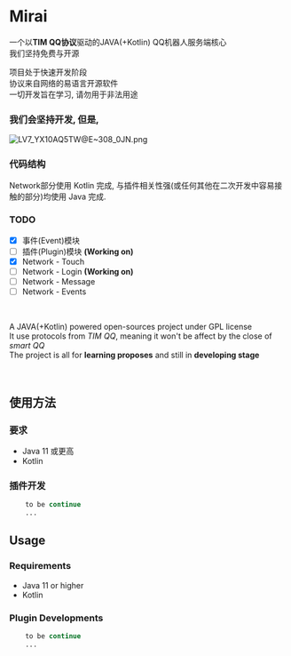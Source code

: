 # Mirai

一个以<b>TIM QQ协议</b>驱动的JAVA(+Kotlin) QQ机器人服务端核心  
我们坚持免费与开源  
  
项目处于快速开发阶段  
协议来自网络的易语言开源软件  
一切开发旨在学习, 请勿用于非法用途  

### 我们会坚持开发, 但是,
![LV7_YX10AQ5TW@E~308_0JN.png](https://i.loli.net/2019/08/24/oQIzhaLvyJOeW1f.png)

### 代码结构
Network部分使用 Kotlin 完成, 与插件相关性强(或任何其他在二次开发中容易接触的部分)均使用 Java 完成.

### TODO
- [x] 事件(Event)模块  
- [ ] 插件(Plugin)模块 **(Working on)**  
- [x] Network - Touch  
- [ ] Network - Login **(Working on)**  
- [ ] Network - Message  
- [ ] Network - Events  

<br>

A JAVA(+Kotlin) powered open-sources project under GPL license<br>
It use protocols from <i>TIM QQ</i>, meaning it won't be affect by the close of <i>smart QQ</i><br>
The project is all for <b>learning proposes</b> and still in <b>developing stage</b><br>

<br>

## 使用方法
### 要求
- Java 11 或更高
- Kotlin
### 插件开发
``` php
    to be continue
    ...
```


## Usage
### Requirements
- Java 11 or higher
- Kotlin
### Plugin Developments
``` php
    to be continue
    ...
```




